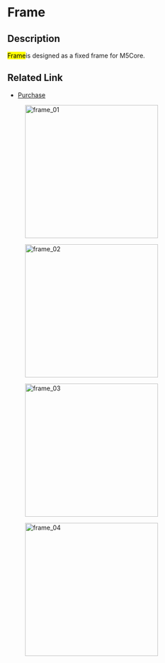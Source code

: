# Frame

## Description

<mark>Frame</mark>is designed as a fixed frame for M5Core.

## Related Link

- [Purchase](https://www.aliexpress.com/store/product/M5Stack-2/3226069_32874948519.html)

<figure>
    <img src="assets/img/product_pics/accessory/frame_01.jpg" alt="frame_01" width="300px" height="300px">
</figure>
<figure>
    <img src="assets/img/product_pics/accessory/frame_02.jpg" alt="frame_02" width="300px" height="300px">
</figure>
<figure>
    <img src="assets/img/product_pics/accessory/frame_03.jpg" alt="frame_03" width="300px" height="300px">
</figure>
<figure>
    <img src="assets/img/product_pics/accessory/frame_04.jpg" alt="frame_04" width="300px" height="300px">
</figure>